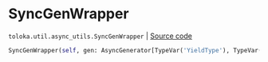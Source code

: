 # SyncGenWrapper
`toloka.util.async_utils.SyncGenWrapper` | [Source code](https://github.com/Toloka/toloka-kit/blob/v1.2.0/src/util/async_utils.py#L337)

```python
SyncGenWrapper(self, gen: AsyncGenerator[TypeVar('YieldType'), TypeVar('SendType')])
```

